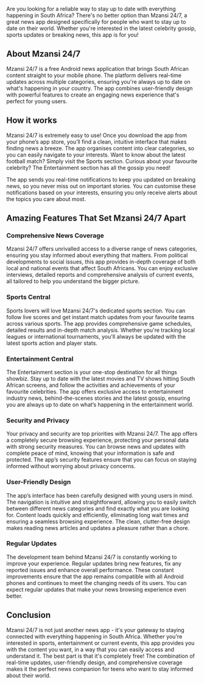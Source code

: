 Are you looking for a reliable way to stay up to date with everything happening in South Africa? There's no better option than Mzansi 24/7, a great news app designed specifically for people who want to stay up to date on their world. Whether you're interested in the latest celebrity gossip, sports updates or breaking news, this app is for you!

## About Mzansi 24/7

Mzansi 24/7 is a free Android news application that brings South African content straight to your mobile phone. The platform delivers real-time updates across multiple categories, ensuring you're always up to date on what's happening in your country. The app combines user-friendly design with powerful features to create an engaging news experience that's perfect for young users.

## How it works

Mzansi 24/7 is extremely easy to use! Once you download the app from your phone’s app store, you’ll find a clean, intuitive interface that makes finding news a breeze. The app organises content into clear categories, so you can easily navigate to your interests. Want to know about the latest football match? Simply visit the Sports section. Curious about your favourite celebrity? The Entertainment section has all the gossip you need!

The app sends you real-time notifications to keep you updated on breaking news, so you never miss out on important stories. You can customise these notifications based on your interests, ensuring you only receive alerts about the topics you care about most.

## Amazing Features That Set Mzansi 24/7 Apart

### Comprehensive News Coverage

Mzansi 24/7 offers unrivalled access to a diverse range of news categories, ensuring you stay informed about everything that matters. From political developments to social issues, this app provides in-depth coverage of both local and national events that affect South Africans. You can enjoy exclusive interviews, detailed reports and comprehensive analysis of current events, all tailored to help you understand the bigger picture.

### Sports Central

Sports lovers will love Mzansi 24/7's dedicated sports section. You can follow live scores and get instant match updates from your favourite teams across various sports. The app provides comprehensive game schedules, detailed results and in-depth match analysis. Whether you're tracking local leagues or international tournaments, you'll always be updated with the latest sports action and player stats.

### Entertainment Central

The Entertainment section is your one-stop destination for all things showbiz. Stay up to date with the latest movies and TV shows hitting South African screens, and follow the activities and achievements of your favourite celebrities. The app offers exclusive access to entertainment industry news, behind-the-scenes stories and the latest gossip, ensuring you are always up to date on what’s happening in the entertainment world.

### Security and Privacy

Your privacy and security are top priorities with Mzansi 24/7. The app offers a completely secure browsing experience, protecting your personal data with strong security measures. You can browse news and updates with complete peace of mind, knowing that your information is safe and protected. The app’s security features ensure that you can focus on staying informed without worrying about privacy concerns.

### User-Friendly Design

The app’s interface has been carefully designed with young users in mind. The navigation is intuitive and straightforward, allowing you to easily switch between different news categories and find exactly what you are looking for. Content loads quickly and efficiently, eliminating long wait times and ensuring a seamless browsing experience. The clean, clutter-free design makes reading news articles and updates a pleasure rather than a chore.

### Regular Updates

The development team behind Mzansi 24/7 is constantly working to improve your experience. Regular updates bring new features, fix any reported issues and enhance overall performance. These constant improvements ensure that the app remains compatible with all Android phones and continues to meet the changing needs of its users. You can expect regular updates that make your news browsing experience even better.

## Conclusion

Mzansi 24/7 is not just another news app - it's your gateway to staying connected with everything happening in South Africa. Whether you're interested in sports, entertainment or current events, this app provides you with the content you want, in a way that you can easily access and understand it. The best part is that it's completely free! The combination of real-time updates, user-friendly design, and comprehensive coverage makes it the perfect news companion for teens who want to stay informed about their world.
